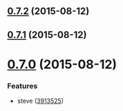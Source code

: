 <a name="0.7.2"></a>
## [0.7.2](https://github.com/stevemao/grunt-google-cdn/compare/v0.7.1...v0.7.2) (2015-08-12)




<a name="0.7.1"></a>
## [0.7.1](https://github.com/stevemao/grunt-google-cdn/compare/v0.7.0...v0.7.1) (2015-08-12)




<a name="0.7.0"></a>
# [0.7.0](https://github.com/stevemao/grunt-google-cdn/compare/v0.6.1...v0.7.0) (2015-08-12)


### Features

* steve ([3913525](https://github.com/stevemao/grunt-google-cdn/commit/3913525))



